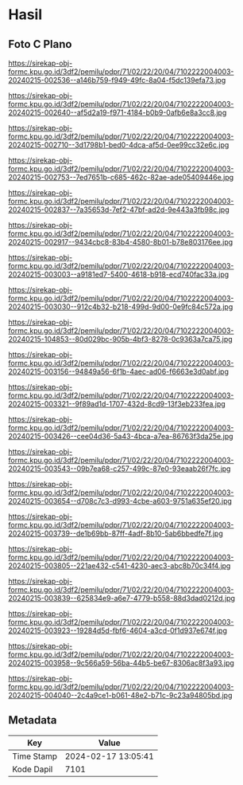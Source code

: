 # Hasil

## Foto C Plano

https://sirekap-obj-formc.kpu.go.id/3df2/pemilu/pdpr/71/02/22/20/04/7102222004003-20240215-002536--a146b759-f949-49fc-8a04-f5dc139efa73.jpg

https://sirekap-obj-formc.kpu.go.id/3df2/pemilu/pdpr/71/02/22/20/04/7102222004003-20240215-002640--af5d2a19-f971-4184-b0b9-0afb6e8a3cc8.jpg

https://sirekap-obj-formc.kpu.go.id/3df2/pemilu/pdpr/71/02/22/20/04/7102222004003-20240215-002710--3d1798b1-bed0-4dca-af5d-0ee99cc32e6c.jpg

https://sirekap-obj-formc.kpu.go.id/3df2/pemilu/pdpr/71/02/22/20/04/7102222004003-20240215-002753--7ed7651b-c685-462c-82ae-ade05409446e.jpg

https://sirekap-obj-formc.kpu.go.id/3df2/pemilu/pdpr/71/02/22/20/04/7102222004003-20240215-002837--7a35653d-7ef2-47bf-ad2d-9e443a3fb98c.jpg

https://sirekap-obj-formc.kpu.go.id/3df2/pemilu/pdpr/71/02/22/20/04/7102222004003-20240215-002917--9434cbc8-83b4-4580-8b01-b78e803176ee.jpg

https://sirekap-obj-formc.kpu.go.id/3df2/pemilu/pdpr/71/02/22/20/04/7102222004003-20240215-003003--a9181ed7-5400-4618-b918-ecd740fac33a.jpg

https://sirekap-obj-formc.kpu.go.id/3df2/pemilu/pdpr/71/02/22/20/04/7102222004003-20240215-003030--912c4b32-b218-499d-9d00-0e9fc84c572a.jpg

https://sirekap-obj-formc.kpu.go.id/3df2/pemilu/pdpr/71/02/22/20/04/7102222004003-20240215-104853--80d029bc-905b-4bf3-8278-0c9363a7ca75.jpg

https://sirekap-obj-formc.kpu.go.id/3df2/pemilu/pdpr/71/02/22/20/04/7102222004003-20240215-003156--94849a56-6f1b-4aec-ad06-f6663e3d0abf.jpg

https://sirekap-obj-formc.kpu.go.id/3df2/pemilu/pdpr/71/02/22/20/04/7102222004003-20240215-003321--9f89ad1d-1707-432d-8cd9-13f3eb233fea.jpg

https://sirekap-obj-formc.kpu.go.id/3df2/pemilu/pdpr/71/02/22/20/04/7102222004003-20240215-003426--cee04d36-5a43-4bca-a7ea-86763f3da25e.jpg

https://sirekap-obj-formc.kpu.go.id/3df2/pemilu/pdpr/71/02/22/20/04/7102222004003-20240215-003543--09b7ea68-c257-499c-87e0-93eaab26f7fc.jpg

https://sirekap-obj-formc.kpu.go.id/3df2/pemilu/pdpr/71/02/22/20/04/7102222004003-20240215-003654--d708c7c3-d993-4cbe-a603-9751a635ef20.jpg

https://sirekap-obj-formc.kpu.go.id/3df2/pemilu/pdpr/71/02/22/20/04/7102222004003-20240215-003739--de1b69bb-87ff-4adf-8b10-5ab6bbedfe7f.jpg

https://sirekap-obj-formc.kpu.go.id/3df2/pemilu/pdpr/71/02/22/20/04/7102222004003-20240215-003805--221ae432-c541-4230-aec3-abc8b70c34f4.jpg

https://sirekap-obj-formc.kpu.go.id/3df2/pemilu/pdpr/71/02/22/20/04/7102222004003-20240215-003839--625834e9-a6e7-4779-b558-88d3dad0212d.jpg

https://sirekap-obj-formc.kpu.go.id/3df2/pemilu/pdpr/71/02/22/20/04/7102222004003-20240215-003923--19284d5d-fbf6-4604-a3cd-0f1d937e674f.jpg

https://sirekap-obj-formc.kpu.go.id/3df2/pemilu/pdpr/71/02/22/20/04/7102222004003-20240215-003958--9c566a59-56ba-44b5-be67-8306ac8f3a93.jpg

https://sirekap-obj-formc.kpu.go.id/3df2/pemilu/pdpr/71/02/22/20/04/7102222004003-20240215-004040--2c4a9ce1-b061-48e2-b71c-9c23a94805bd.jpg


## Metadata

| Key        | Value               |
| ---------- | ------------------- |
| Time Stamp | 2024-02-17 13:05:41 |
| Kode Dapil | 7101                |



